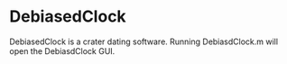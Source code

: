 # DebiasedClock
DebiasedClock is a crater dating software.
Running DebiasdClock.m will open the DebiasdClock GUI.

